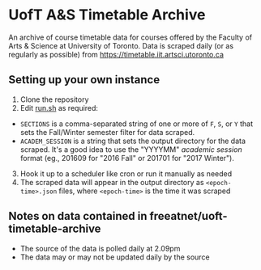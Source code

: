 # UofT A&S Timetable Archive
An archive of course timetable data for courses offered by the Faculty of Arts &amp; Science at University of Toronto. Data is scraped daily (or as regularly as possible) from https://timetable.iit.artsci.utoronto.ca

## Setting up your own instance
1. Clone the repository
2. Edit [run.sh](run.sh) as required:
  * `SECTIONS` is a comma-separated string of one or more of `F`, `S`, or `Y` that sets the Fall/Winter semester filter for data scraped.
  * `ACADEM_SESSION` is a string that sets the output directory for the data scraped. It's a good idea to use the "YYYYMM" _academic session_ format (eg., 201609 for "2016 Fall" or 201701 for "2017 Winter").
3. Hook it up to a scheduler like cron or run it manually as needed
4. The scraped data will appear in the output directory as `<epoch-time>.json` files, where `<epoch-time>` is the time it was scraped

## Notes on data contained in freeatnet/uoft-timetable-archive
* The source of the data is polled daily at 2.09pm
* The data may or may not be updated daily by the source
